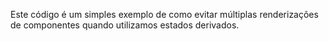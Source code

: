 Este código é um simples exemplo de como evitar múltiplas renderizações de componentes quando utilizamos estados derivados.
